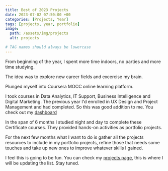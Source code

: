 ```yaml
---
title: Best of 2023 Projects
date: 2023-07-02 07:50:00 +00
categories: [Projects, Year]
tags: [projects, year, portfolio]  
image:
  path: /assets/img/projects
  alt: projects

# TAG names should always be lowercase
---
```


From beginning of the year, I spent more time indoors, no parties and more time studying. 

The idea was to explore new career fields and excercise my brain.

Plunged myself into Coursera MOCC online learning platform. 

I took courses in Data Analytics, IT Support, Business Intelligence and Digital Marketing. The previous year I'd enrolled in UX Design and Project Management and had completed. So this was good addition to me. You check out my [dashboard](https://www.credly.com/users/patrick-kyei)

In the span of 6 months I studied night and day to complete these Certificate courses. They provided hands-on activities as portfolio projects.

For the next few months what I want to do is gather all the projects resources to include in my portfolio projects, refine those that needs some touches and take up new ones to improve whatever skills I gained. 


I feel this is going to be fun. You can check my [projects page](https://patrickkyei.com/projects/), this is where I will be updating the list. Stay tuned.